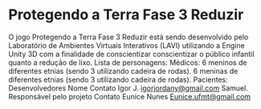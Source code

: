 # Protegendo a Terra Fase 3 Reduzir
O jogo Protegendo a Terra Fase 3 Reduzir está sendo desenvolvido pelo Laboratório de Ambientes Virtuais Interativos (LAVI) utilizando a Engine Unity 3D com a finalidade de conscientizar conscientizar o público infantil quanto a redução de lixo.
Lista de personagens:
Médicos:
6 meninos de diferentes etnias (sendo 3 utilizando cadeira de rodas).
6 meninas de diferentes etnias (sendo 3 utilizando cadeira de rodas).
Pacientes:
Desenvolvedores
Nome	Contato
Igor J.	igorjordany@gmail.com
Samuel.
Responsável pelo projeto	Contato
Eunice Nunes	Eunice.ufmt@gmail.com